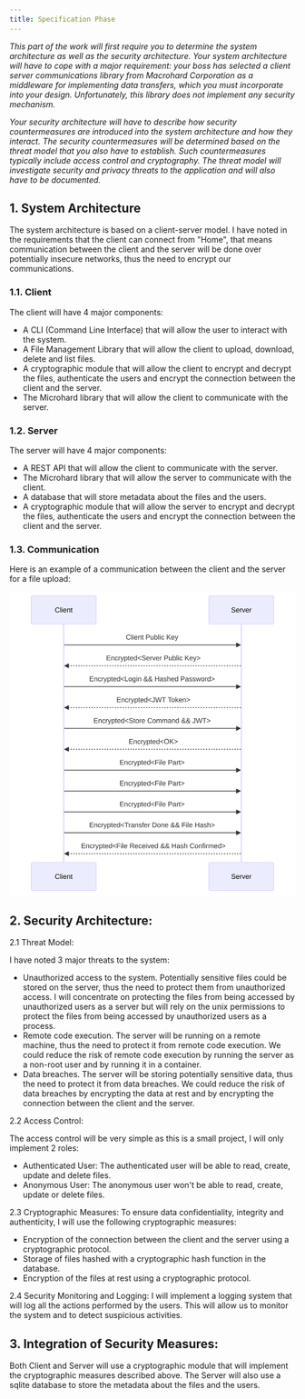 ```yaml
---
title: Specification Phase
---
```


*This part of the work will first require you to determine the system architecture as well as the security
architecture. Your system architecture will have to cope with a major requirement: your boss has
selected a client server communications library from Macrohard Corporation as a middleware for
implementing data transfers, which you must incorporate into your design. Unfortunately, this library
does not implement any security mechanism.*

*Your security architecture will have to describe how security countermeasures are introduced into the
system architecture and how they interact. The security countermeasures will be determined based
on the threat model that you also have to establish. Such countermeasures typically include access
control and cryptography. The threat model will investigate security and privacy threats to the
application and will also have to be documented.*

## 1. System Architecture

The system architecture is based on a client-server model. 
I have noted in the requirements that the client can connect from "Home", that means communication between the client and the server will be done over potentially insecure networks, thus the need to encrypt our communications.

### 1.1. Client

The client will have 4 major components:

- A CLI (Command Line Interface) that will allow the user to interact with the system.
- A File Management Library that will allow the client to upload, download, delete and list files.
- A cryptographic module that will allow the client to encrypt and decrypt the files, authenticate the users and encrypt the connection between the client and the server.
- The Microhard library that will allow the client to communicate with the server.

### 1.2. Server

The server will have 4 major components:

- A REST API that will allow the client to communicate with the server.
- The Microhard library that will allow the server to communicate with the client.
- A database that will store metadata about the files and the users.
- A cryptographic module that will allow the server to encrypt and decrypt the files, authenticate the users and encrypt the connection between the client and the server.

### 1.3. Communication

Here is an example of a communication between the client and the server for a file upload:

![Communication Diagram](./assets/communication-diagram.svg)

## 2. Security Architecture:

2.1 Threat Model:

I have noted 3 major threats to the system:

- Unauthorized access to the system.
    Potentially sensitive files could be stored on the server, thus the need to protect them from unauthorized access. I will concentrate on protecting the files from being accessed by unauthorized users as a server but will rely on the unix permissions to protect the files from being accessed by unauthorized users as a process.
- Remote code execution.
    The server will be running on a remote machine, thus the need to protect it from remote code execution. We could reduce the risk of remote code execution by running the server as a non-root user and by running it in a container.
- Data breaches.
    The server will be storing potentially sensitive data, thus the need to protect it from data breaches. We could reduce the risk of data breaches by encrypting the data at rest and by encrypting the connection between the client and the server.

2.2 Access Control:

The access control will be very simple as this is a small project, I will only implement 2 roles:
- Authenticated User: The authenticated user will be able to read, create, update and delete files.
- Anonymous User: The anonymous user won't be able to read, create, update or delete files.

2.3 Cryptographic Measures:
To ensure data confidentiality, integrity and authenticity, I will use the following cryptographic measures:

- Encryption of the connection between the client and the server using a cryptographic protocol.
- Storage of files hashed with a cryptographic hash function in the database.
- Encryption of the files at rest using a cryptographic protocol.

2.4 Security Monitoring and Logging:
I will implement a logging system that will log all the actions performed by the users. This will allow us to monitor the system and to detect suspicious activities.

## 3. Integration of Security Measures:

Both Client and Server will use a cryptographic module that will implement the cryptographic measures described above.
The Server will also use a sqlite database to store the metadata about the files and the users.